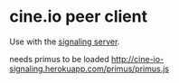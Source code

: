 # cine.io peer client

Use with the [signaling server](https://github.com/cine-io/signaling-server).

needs primus to be loaded http://cine-io-signaling.herokuapp.com/primus/primus.js
